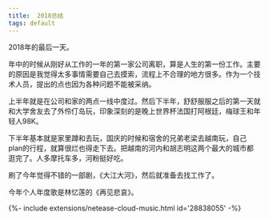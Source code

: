 ```yaml
---
title:  2018总结
tags: default
---
```


2018年的最后一天。

年中的时候从刚好从工作的一年的第一家公司离职，算是人生的第一份工作。主要的原因是我觉得太多事情需要自己去摸索，流程上不合理的地方很多。作为一个技术人员，提出的点也因为各种问题不能被采纳。

上半年就是在公司和家的两点一线中度过。然后下半年，舒舒服服之后的第一天就和大学舍友去了外伶仃岛玩，印象深刻的是晚上世界杯法国打阿根廷，梅球王和年轻人98K。

下半年基本就是家里蹲和去玩，国庆的时候和宿舍的兄弟老梁去越南玩，自己plan的行程，就算很烂也得走下去。把越南的河内和胡志明这两个最大的城市都逛完了。人多摩托车多，河粉挺好吃。

刷了今年觉得不错的一部剧，《大江大河》，然后就准备去找工作了。

今年个人年度歌是林忆莲的《再见悲哀》。
<div>{%- include extensions/netease-cloud-music.html id='28838055' -%}</div>
